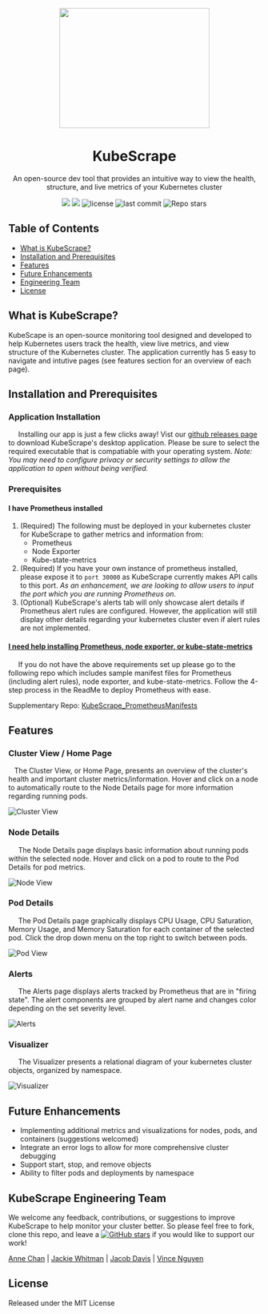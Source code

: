 <p align="center">
 <img src="https://i.imgur.com/763iZTq.jpg" width="300" height="240"></p>
<h1 align="center"><strong>KubeScrape</strong></h1>

<p align="center">An open-source dev tool that provides an intuitive way to view the health, structure, and live metrics of your Kubernetes cluster </p>

<p align="center">
  <img src="https://img.shields.io/badge/PRs-welcome-brightgreen.svg?style=flat"/>
  <img src="https://img.shields.io/badge/contributions-welcome-brightgreen.svg?style=flat"/>
  <img alt="license" src="https://img.shields.io/github/license/oslabs-beta/KubeScrape?color=%2357d3af">
  <img alt="last commit" src="https://img.shields.io/github/last-commit/oslabs-beta/KubeScrape?color=%2357d3af">
  <img alt="Repo stars" src="https://img.shields.io/github/stars/oslabs-beta/KubeScrape?logoColor=%2334495e&style=social"> 
</p>

## Table of Contents 
- [What is KubeScrape?](#what-is-kubescrape)
- [Installation and Prerequisites](#installation-and-prerequisites)
- [Features](#features)
- [Future Enhancements](#future-enhancements)
- [Engineering Team](#kubescrape-engineering-team)
- [License](#license)

## What is KubeScrape?
KubeScape is an open-source monitoring tool designed and developed to help Kubernetes users track the health, view live metrics, and view structure of the Kubernetes cluster. The application currently has 5 easy to navigate and intutive pages (see features section for an overview of each page). 

## Installation and Prerequisites
### Application Installation
&nbsp;&nbsp;&nbsp;&nbsp; Installing our app is just a few clicks away! Vist our [github releases page](URL) to download KubeScrape's desktop application. Please be sure to select the required executable that is compatiable with your operating system. *Note: You may need to configure privacy or security settings to allow the application to open without being verified.*

### Prerequisites
#### I have Prometheus installed
1. (Required) The following must be deployed in your kubernetes cluster for KubeScrape to gather metrics and information from:
   - Prometheus 
   - Node Exporter
   - Kube-state-metrics
2. (Required) If you have your own instance of prometheus installed, please expose it to `port 30000` as KubeScrape currently makes API calls to this port. *As an enhancement, we are looking to allow users to input the port which you are running Prometheus on.*
3. (Optional) KubeScrape's alerts tab will only showcase alert details if Prometheus alert rules are configured. However, the application will still display other details regarding your kubernetes cluster even if alert rules are not implemented.
  
#### [I need help installing Prometheus, node exporter, or kube-state-metrics](https://github.com/annechanchan/KubeScrape_PrometheusManifests#kubescrape_prometheusmanifests-overview)  
&nbsp;&nbsp;&nbsp;&nbsp; If you do not have the above requirements set up please go to the following repo which includes sample manifest files for Prometheus (including alert rules), node exporter, and kube-state-metrics. Follow the 4-step process in the ReadMe to deploy Prometheus with ease. 

Supplementary Repo: [KubeScrape_PrometheusManifests](https://github.com/annechanchan/KubeScrape_PrometheusManifests#kubescrape_prometheusmanifests-overview)  

## Features

### Cluster View / Home Page
&nbsp;&nbsp; The Cluster View, or Home Page, presents an overview of the cluster's health and important cluster metrics/information. Hover and click on a node to automatically route to the Node Details page for more information regarding running pods. 

<img src="https://imgur.com/GaTrGEs" alt="Cluster View">

### Node Details
&nbsp;&nbsp;&nbsp;&nbsp; The Node Details page displays basic information about running pods within the selected node. Hover and click on a pod to route to the Pod Details for pod metrics.

<img src="https://media.giphy.com/media/qzld2W8fcdSiJEx0ah/giphy.gif" alt="Node View">
 
### Pod Details
&nbsp;&nbsp;&nbsp;&nbsp; The Pod Details page graphically displays CPU Usage, CPU Saturation, Memory Usage, and Memory Saturation for each container of the selected pod. Click the drop down menu on the top right to switch between pods.

<img src="https://media.giphy.com/media/gDyI8XDMak8GOdUOqq/giphy.gif" alt="Pod View">
 
### Alerts 
&nbsp;&nbsp;&nbsp;&nbsp; The Alerts page displays alerts tracked by Prometheus that are in "firing state". The alert components are grouped by alert name and changes color depending on the set severity level. 

<img src="https://media.giphy.com/media/7CRUrsWFVAm362DqSc/giphy.gif" alt="Alerts">
  
### Visualizer 
&nbsp;&nbsp;&nbsp;&nbsp; The Visualizer presents a relational diagram of your kubernetes cluster objects, organized by namespace. 

<img src="https://media.giphy.com/media/a5qWAkxWPySbq9D8AU/giphy.gif" alt="Visualizer">


## Future Enhancements
  - Implementing additional metrics and visualizations for nodes, pods, and containers (suggestions welcomed)
  - Integrate an error logs to allow for more comprehensive cluster debugging
  - Support start, stop, and remove objects
  - Ability to filter pods and deployments by namespace
    
## KubeScrape Engineering Team 
    
We welcome any feedback, contributions, or suggestions to improve KubeScrape to help monitor your cluster better. So please feel free to fork, clone this repo, and
leave a [![GitHub stars](https://img.shields.io/github/stars/oslabs-beta/KubeScrape?style=social&label=Star&)](https://github.com/oslabs-beta/KubeScrape/) if you would like to support our work!
 
[Anne Chan](https://github.com/annechanchan) | [Jackie Whitman](https://github.com/jackiewhitworth) | [Jacob Davis](https://github.com/JacobDDavis) | [Vince Nguyen](https://github.com/ntgv93)

 
## License
Released under the MIT License
